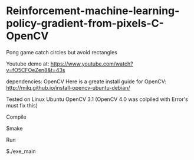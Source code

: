 # Reinforcement-machine-learning-policy-gradient-from-pixels-C-OpenCV
Pong game catch circles but avoid rectangles 

Youtube demo at:
https://www.youtube.com/watch?v=fO5CFOeZen8&t=43s

dependencies: OpenCV
Here is a greate install guide for OpenCV: 
http://milq.github.io/install-opencv-ubuntu-debian/

Tested on Linux Ubuntu OpenCV 3.1 (OpenCV 4.0 was colpiled with Error's must fix this)

Compile

$make

Run

$./exe_main
